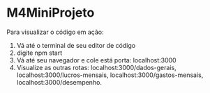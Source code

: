# M4MiniProjeto
Para visualizar o código em ação:

1. Vá até o terminal de seu editor de código
2. digite npm start
3. Vá até seu navegador e cole está porta: localhost:3000
4. Visualize as outras rotas: localhost:3000/dados-gerais, localhost:3000/lucros-mensais, localhost:3000/gastos-mensais, localhost:3000/desempenho.
